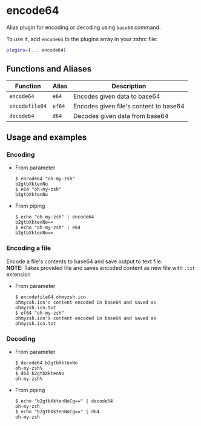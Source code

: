 # encode64

Alias plugin for encoding or decoding using `base64` command.

To use it, add `encode64` to the plugins array in your zshrc file:

```zsh
plugins=(... encode64)
```

## Functions and Aliases

| Function       | Alias  | Description                            |
| -------------- | ------ | -------------------------------------- |
| `encode64`     | `e64`  | Encodes given data to base64           |
| `encodefile64` | `ef64` | Encodes given file's content to base64 |
| `decode64`     | `d64`  | Decodes given data from base64         |

## Usage and examples

### Encoding

-   From parameter

    ```console
    $ encode64 "oh-my-zsh"
    b2gtbXktenNo
    $ e64 "oh-my-zsh"
    b2gtbXktenNo
    ```

-   From piping

    ```console
    $ echo "oh-my-zsh" | encode64
    b2gtbXktenNo==
    $ echo "oh-my-zsh" | e64
    b2gtbXktenNo==
    ```

### Encoding a file

Encode a file's contents to base64 and save output to text file.  
**NOTE:** Takes provided file and saves encoded content as new file with `.txt`
extension

-   From parameter

    ```console
    $ encodefile64 ohmyzsh.icn
    ohmyzsh.icn's content encoded in base64 and saved as ohmyzsh.icn.txt
    $ ef64 "oh-my-zsh"
    ohmyzsh.icn's content encoded in base64 and saved as ohmyzsh.icn.txt
    ```

### Decoding

-   From parameter

    ```console
    $ decode64 b2gtbXktenNo
    oh-my-zsh%
    $ d64 b2gtbXktenNo
    oh-my-zsh%
    ```

-   From piping

    ```console
    $ echo "b2gtbXktenNoCg==" | decode64
    oh-my-zsh
    $ echo "b2gtbXktenNoCg==" | d64
    oh-my-zsh
    ```
